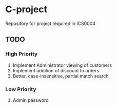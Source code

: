 # C-project
Repository for project required in ICS0004

## TODO
### High Priority
1. Implement Administrator viewing of customers
2. Implement addition of discount to orders
3. Better, case-insensitive, partial match search
### Low Priority
1. Admin password